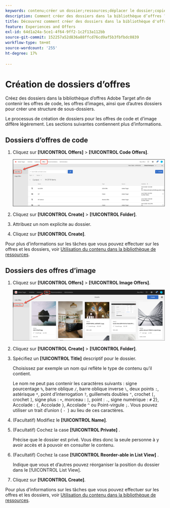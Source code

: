 ```yaml
---
keywords: contenu;créer un dossier;ressources;déplacer le dossier;copier le dossier;supprimer le dossier;télécharger le dossier;dossier
description: Comment créer des dossiers dans la bibliothèque d’offres ?
title: Découvrez comment créer des dossiers dans la bibliothèque d'offres Adobe [!DNL Target] afin de contenir les offres de code et d'image, ainsi que d'autres dossiers.
feature: Experiences and Offers
exl-id: 64d1a24a-5ce1-4f64-9ff2-1c2f13a112bb
source-git-commit: 152257a52d836a88ffcd76cd9af5b3fbfbdc0839
workflow-type: tm+mt
source-wordcount: '255'
ht-degree: 17%

---
```


# Création de dossiers d’offres

Créez des dossiers dans la bibliothèque d’offres Adobe Target afin de contenir les offres de code, les offres d’images, ainsi que d’autres dossiers pour créer une structure de sous-dossiers.

Le processus de création de dossiers pour les offres de code et d’image diffère légèrement. Les sections suivantes contiennent plus d’informations.

## Dossiers d’offres de code

1. Cliquez sur **[!UICONTROL Offers]** > **[!UICONTROL Code Offers]**.

   ![Onglet Offres de code](/help/main/c-experiences/c-manage-content/assets/code-offers-tab.png)

1. Cliquez sur **[!UICONTROL Create]** > **[!UICONTROL Folder]**.

1. Attribuez un nom explicite au dossier.

1. Cliquez sur **[!UICONTROL Create]**.

Pour plus d’informations sur les tâches que vous pouvez effectuer sur les offres et les dossiers, voir [Utilisation du contenu dans la bibliothèque de ressources](/help/main/c-experiences/c-manage-content/assets-working.md).

## Dossiers des offres d’image

1. Cliquez sur **[!UICONTROL Offers]** > **[!UICONTROL Image Offers]**.

   ![Onglet Offres d’image](/help/main/c-experiences/c-manage-content/assets/image-offers-tab.png)

1. Cliquez sur **[!UICONTROL Create]** > **[!UICONTROL Folder]**.
1. Spécifiez un **[!UICONTROL Title]** descriptif pour le dossier.

   Choisissez par exemple un nom qui reflète le type de contenu qu’il contient.

   Le nom ne peut pas contenir les caractères suivants : signe pourcentage `%`, barre oblique `/`, barre oblique inverse `\`, deux points `:`, astérisque `*`, point d’interrogation `?`, guillemets doubles `"`, crochet `[`, crochet `]`, signe plus : `+`, morceau : `|`, point : `.`, signe numérique : `#` 2}, Accolade : `{`, Accolade `}`, Accolade `^` ou Point-virgule `;`. Vous pouvez utiliser un trait d’union ( `- `) au lieu de ces caractères.

1. (Facultatif) Modifiez le **[!UICONTROL Name]**.
1. (Facultatif) Cochez la case **[!UICONTROL Private]** .

   Précise que le dossier est privé. Vous êtes donc la seule personne à y avoir accès et à pouvoir en consulter le contenu.

1. (Facultatif) Cochez la case **[!UICONTROL Reorder-able in List View]** .

   Indique que vous et d’autres pouvez réorganiser la position du dossier dans le [!UICONTROL List View].

1. Cliquez sur **[!UICONTROL Create]**.

Pour plus d’informations sur les tâches que vous pouvez effectuer sur les offres et les dossiers, voir [Utilisation du contenu dans la bibliothèque de ressources](/help/main/c-experiences/c-manage-content/assets-working.md).
